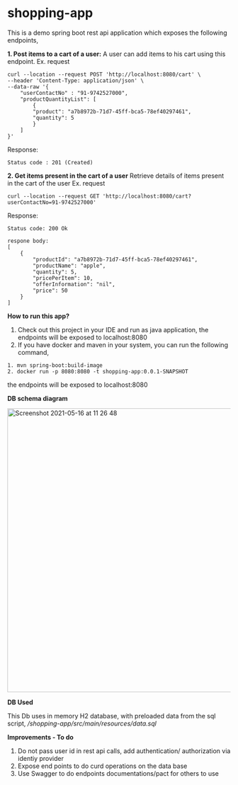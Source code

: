 # shopping-app
This is a demo spring boot rest api  application which exposes the following endpoints,

**1. Post items to a cart of a user:**
A user can add items to his cart using this endpoint.
Ex. request
```
curl --location --request POST 'http://localhost:8080/cart' \
--header 'Content-Type: application/json' \
--data-raw '{
    "userContactNo" : "91-9742527000",
    "productQuantityList": [
        {
        "product": "a7b8972b-71d7-45ff-bca5-78ef40297461",
        "quantity": 5
        }
    ]
}'
```
Response:
```
Status code : 201 (Created)
```
**2. Get items present in the cart of a user**
Retrieve details of items present in the cart of the user
Ex. request
```
curl --location --request GET 'http://localhost:8080/cart?userContactNo=91-9742527000'
```
Response:
```
Status code: 200 Ok

respone body:
[
    {
        "productId": "a7b8972b-71d7-45ff-bca5-78ef40297461",
        "productName": "apple",
        "quantity": 5,
        "pricePerItem": 10,
        "offerInformation": "nil",
        "price": 50
    }
]
```
**How to run this app?**
1. Check out this project in your IDE and run as java application, the endpoints will be exposed to localhost:8080
2. If you have docker and maven in your system, you can run the following command,
```
1. mvn spring-boot:build-image
2. docker run -p 8080:8080 -t shopping-app:0.0.1-SNAPSHOT
```
the endpoints will be exposed to localhost:8080

**DB schema diagram**

<img width="641" alt="Screenshot 2021-05-16 at 11 26 48" src="https://user-images.githubusercontent.com/25589745/118387072-b1f5d000-b639-11eb-9105-91f33de226eb.png">

**DB Used**

This Db uses in memory H2 database, with preloaded data from the sql script, _/shopping-app/src/main/resources/data.sql_

**Improvements - To do**

1. Do not pass user id in rest api calls, add authentication/ authorization via identiy provider
2. Expose end points to do curd operations on the data base
3. Use Swagger to do endpoints documentations/pact for others to use


